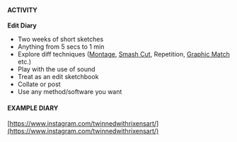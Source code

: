#### ACTIVITY

**Edit Diary**
- Two weeks of short sketches
- Anything from 5 secs to 1 min
- Explore diff techniques ([Montage](https://en.wikipedia.org/wiki/Montage_(filmmaking)), [Smash Cut](https://en.wikipedia.org/wiki/Smash_cut), Repetition, [Graphic Match](https://en.wikipedia.org/wiki/Match_cut) etc.)
- Play with the use of sound
- Treat as an edit sketchbook
- Collate or post
- Use any method/software you want



#### EXAMPLE DIARY

[https://www.instagram.com/twinnedwithrixensart/](https://www.instagram.com/twinnedwithrixensart/)

